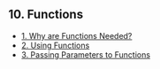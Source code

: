 ## 10. Functions 

- [1. Why are Functions Needed?](1__Why_are_Functions_Needed_/readme.md) 
- [2. Using Functions](2__Using_Functions/readme.md) 
- [3. Passing Parameters to Functions](3__Passing_Parameters_to_Functions/readme.md) 
